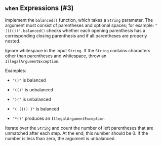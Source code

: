 ## `when` Expressions (#3)

Implement the `balanced()` function, which takes a `String` parameter. The
argument must consist of parentheses and optional spaces; for example:
`"()(())"`. `balanced()` checks whether each opening parenthesis has a
corresponding closing parenthesis and if all parentheses are properly nested.

Ignore whitespace in the input `String`. If the `String` contains characters
other than parentheses and whitespace, throw an `IllegalArgumentException`.

Examples:

-   `"()"` is balanced

-   `"(()"` is unbalanced

-   `")("` is unbalanced

-   `"( ()() )"` is balanced

-   `"*()"` produces an `IllegalArgumentException`

<div class="hint">

Iterate over the `String` and count the number of left parentheses that
are unmatched after each step. At the end, this number should be 0. If the
number is less than zero, the argument is unbalanced.

</div>
